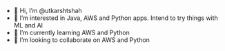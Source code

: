 - 👋 Hi, I’m @utkarshtshah
- 👀 I’m interested in Java, AWS and Python apps. Intend to try things with ML and AI
- 🌱 I’m currently learning AWS and Python
- 💞️ I’m looking to collaborate on AWS and Python


<!---
utkarshtshah/utkarshtshah is a ✨ special ✨ repository because its `README.md` (this file) appears on your GitHub profile.
You can click the Preview link to take a look at your changes.
--->
